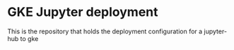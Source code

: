 # GKE Jupyter deployment

This is the repository that holds the deployment configuration for a jupyter-hub to gke
